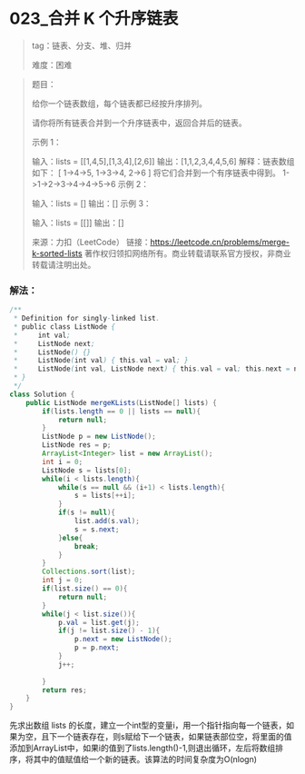 # 023_合并 K 个升序链表

> tag：链表、分支、堆、归并
>
> 难度：困难

> 题目：
>
> 给你一个链表数组，每个链表都已经按升序排列。
>
> 请你将所有链表合并到一个升序链表中，返回合并后的链表。
>
> 示例 1：
>
> 输入：lists = [[1,4,5],[1,3,4],[2,6]]
> 输出：[1,1,2,3,4,4,5,6]
> 解释：链表数组如下：
> [
>   1->4->5,
>   1->3->4,
>   2->6
> ]
> 将它们合并到一个有序链表中得到。
> 1->1->2->3->4->4->5->6
> 示例 2：
>
> 输入：lists = []
> 输出：[]
> 示例 3：
>
> 输入：lists = [[]]
> 输出：[]
>
> 来源：力扣（LeetCode）
> 链接：https://leetcode.cn/problems/merge-k-sorted-lists
> 著作权归领扣网络所有。商业转载请联系官方授权，非商业转载请注明出处。

### 解法：

```java
/**
 * Definition for singly-linked list.
 * public class ListNode {
 *     int val;
 *     ListNode next;
 *     ListNode() {}
 *     ListNode(int val) { this.val = val; }
 *     ListNode(int val, ListNode next) { this.val = val; this.next = next; }
 * }
 */
class Solution {
    public ListNode mergeKLists(ListNode[] lists) {
        if(lists.length == 0 || lists == null){
            return null;
        }
        ListNode p = new ListNode();
        ListNode res = p;
        ArrayList<Integer> list = new ArrayList();
        int i = 0;
        ListNode s = lists[0];
        while(i < lists.length){
            while(s == null && (i+1) < lists.length){
                s = lists[++i];
            }
            if(s != null){
                list.add(s.val);
                s = s.next;
            }else{
                break;
            }
        }
        Collections.sort(list);
        int j = 0;
        if(list.size() == 0){
            return null;
        }
        while(j < list.size()){
            p.val = list.get(j);
            if(j != list.size() - 1){
                p.next = new ListNode();
                p = p.next;
            }
            j++;
            
        }
        return res;
    }
}
```

先求出数组 lists 的长度，建立一个int型的变量i，用一个指针指向每一个链表，如果为空，且下一个链表存在，则s赋给下一个链表，如果链表部位空，将里面的值添加到ArrayList中，如果i的值到了lists.length()-1,则退出循环，左后将数组排序，将其中的值赋值给一个新的链表。该算法的时间复杂度为O(nlogn)
